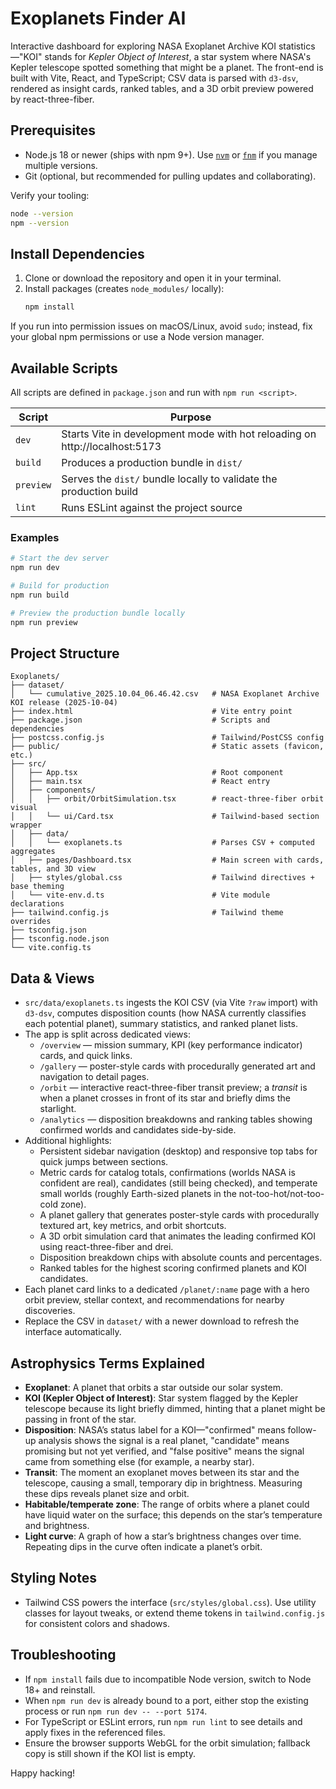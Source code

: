 # Exoplanets Finder AI

Interactive dashboard for exploring NASA Exoplanet Archive KOI statistics—"KOI" stands for *Kepler Object of Interest*, a star system where NASA's Kepler telescope spotted something that might be a planet. The front-end is built with Vite, React, and TypeScript; CSV data is parsed with `d3-dsv`, rendered as insight cards, ranked tables, and a 3D orbit preview powered by react-three-fiber.

## Prerequisites
- Node.js 18 or newer (ships with npm 9+). Use [`nvm`](https://github.com/nvm-sh/nvm) or [`fnm`](https://github.com/Schniz/fnm) if you manage multiple versions.
- Git (optional, but recommended for pulling updates and collaborating).

Verify your tooling:
```bash
node --version
npm --version
```

## Install Dependencies
1. Clone or download the repository and open it in your terminal.
2. Install packages (creates `node_modules/` locally):
   ```bash
   npm install
   ```

If you run into permission issues on macOS/Linux, avoid `sudo`; instead, fix your global npm permissions or use a Node version manager.

## Available Scripts
All scripts are defined in `package.json` and run with `npm run <script>`.

| Script | Purpose |
| ------ | ------- |
| `dev` | Starts Vite in development mode with hot reloading on http://localhost:5173 |
| `build` | Produces a production bundle in `dist/` |
| `preview` | Serves the `dist/` bundle locally to validate the production build |
| `lint` | Runs ESLint against the project source |

### Examples
```bash
# Start the dev server
npm run dev

# Build for production
npm run build

# Preview the production bundle locally
npm run preview
```

## Project Structure
```
Exoplanets/
├── dataset/
│   └── cumulative_2025.10.04_06.46.42.csv   # NASA Exoplanet Archive KOI release (2025-10-04)
├── index.html                               # Vite entry point
├── package.json                             # Scripts and dependencies
├── postcss.config.js                        # Tailwind/PostCSS config
├── public/                                  # Static assets (favicon, etc.)
├── src/
│   ├── App.tsx                              # Root component
│   ├── main.tsx                             # React entry
│   ├── components/
│   │   ├── orbit/OrbitSimulation.tsx        # react-three-fiber orbit visual
│   │   └── ui/Card.tsx                      # Tailwind-based section wrapper
│   ├── data/
│   │   └── exoplanets.ts                    # Parses CSV + computed aggregates
│   ├── pages/Dashboard.tsx                  # Main screen with cards, tables, and 3D view
│   ├── styles/global.css                    # Tailwind directives + base theming
│   └── vite-env.d.ts                        # Vite module declarations
├── tailwind.config.js                       # Tailwind theme overrides
├── tsconfig.json
├── tsconfig.node.json
└── vite.config.ts
```

## Data & Views
- `src/data/exoplanets.ts` ingests the KOI CSV (via Vite `?raw` import) with `d3-dsv`, computes disposition counts (how NASA currently classifies each potential planet), summary statistics, and ranked planet lists.
- The app is split across dedicated views:
  - `/overview` — mission summary, KPI (key performance indicator) cards, and quick links.
  - `/gallery` — poster-style cards with procedurally generated art and navigation to detail pages.
  - `/orbit` — interactive react-three-fiber transit preview; a *transit* is when a planet crosses in front of its star and briefly dims the starlight.
  - `/analytics` — disposition breakdowns and ranking tables showing confirmed worlds and candidates side-by-side.
- Additional highlights:
  - Persistent sidebar navigation (desktop) and responsive top tabs for quick jumps between sections.
  - Metric cards for catalog totals, confirmations (worlds NASA is confident are real), candidates (still being checked), and temperate small worlds (roughly Earth-sized planets in the not-too-hot/not-too-cold zone).
  - A planet gallery that generates poster-style cards with procedurally textured art, key metrics, and orbit shortcuts.
  - A 3D orbit simulation card that animates the leading confirmed KOI using react-three-fiber and drei.
  - Disposition breakdown chips with absolute counts and percentages.
  - Ranked tables for the highest scoring confirmed planets and KOI candidates.
- Each planet card links to a dedicated `/planet/:name` page with a hero orbit preview, stellar context, and recommendations for nearby discoveries.
- Replace the CSV in `dataset/` with a newer download to refresh the interface automatically.

## Astrophysics Terms Explained
- **Exoplanet**: A planet that orbits a star outside our solar system.
- **KOI (Kepler Object of Interest)**: Star system flagged by the Kepler telescope because its light briefly dimmed, hinting that a planet might be passing in front of the star.
- **Disposition**: NASA’s status label for a KOI—"confirmed" means follow-up analysis shows the signal is a real planet, "candidate" means promising but not yet verified, and "false positive" means the signal came from something else (for example, a nearby star).
- **Transit**: The moment an exoplanet moves between its star and the telescope, causing a small, temporary dip in brightness. Measuring these dips reveals planet size and orbit.
- **Habitable/temperate zone**: The range of orbits where a planet could have liquid water on the surface; this depends on the star’s temperature and brightness.
- **Light curve**: A graph of how a star’s brightness changes over time. Repeating dips in the curve often indicate a planet’s orbit.

## Styling Notes
- Tailwind CSS powers the interface (`src/styles/global.css`). Use utility classes for layout tweaks, or extend theme tokens in `tailwind.config.js` for consistent colors and shadows.

## Troubleshooting
- If `npm install` fails due to incompatible Node version, switch to Node 18+ and reinstall.
- When `npm run dev` is already bound to a port, either stop the existing process or run `npm run dev -- --port 5174`.
- For TypeScript or ESLint errors, run `npm run lint` to see details and apply fixes in the referenced files.
- Ensure the browser supports WebGL for the orbit simulation; fallback copy is still shown if the KOI list is empty.

Happy hacking!
